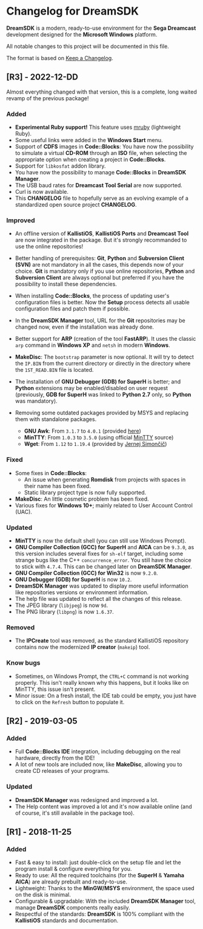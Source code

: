 # Changelog for DreamSDK

**DreamSDK** is a modern, ready-to-use environment for the **Sega Dreamcast**
development designed for the **Microsoft Windows** platform.

All notable changes to this project will be documented in this file.

The format is based on [Keep a Changelog](https://keepachangelog.com/en/1.0.0/).

## [R3] - 2022-12-DD

Almost everything changed with that version, this is a complete, long waited
revamp of the previous package!

### Added
- **Experimental Ruby support!** This feature uses [mruby](https://mruby.org/) (lightweight Ruby).
- Some useful links were added in the **Windows Start** menu.
- Support of **CDFS** images in **Code::Blocks**: You have now the possibility 
  to simulate a virtual **CD-ROM** through an **ISO** file, when selecting the
  appropriate option when creating a project in **Code::Blocks**.
- Support for `libkosfat` addon library.
- You have now the possibility to manage **Code::Blocks** in **DreamSDK Manager**.
- The USB baud rates for **Dreamcast Tool Serial** are now supported.
- Curl is now available.
- This **CHANGELOG** file to hopefully serve as an evolving example of a
  standardized open source project **CHANGELOG**.

### Improved
- An offline version of **KallistiOS**, **KallistiOS Ports** and
  **Dreamcast Tool** are now integrated in the package. But it's strongly
  recommanded to use the online repositories!
- Better handling of prerequisites: **Git**, **Python** and 
  **Subversion Client (SVN)** are not mandatory in all the cases, this depends
  now of your choice. **Git** is mandatory only if you use online repositories, 
  **Python** and **Subversion Client** are always optional but preferred if you
  have the possibility to install these dependencies.
- When installing **Code::Blocks**, the process of updating user's configuration
  files is better. Now the **Setup** process detects all usable configuration
  files and patch them if possible.
- In the **DreamSDK Manager** tool, URL for the **Git** repositories may be
  changed now, even if the installation was already done.
- Better support for **ARP** (creation of the tool **FastARP**). It uses the
  classic `arp` command in **Windows XP** and `netsh` in modern **Windows**.
- **MakeDisc**: The `bootstrap` parameter is now optional. It will try to detect
  the `IP.BIN` from the current directory or directly in the directory where the
  `1ST_READ.BIN` file is located.
- The installation of **GNU Debugger (GDB) for SuperH** is better; and **Python**
  extensions may be enabled/disabled on user request (previously,
  **GDB for SuperH** was linked to **Python 2.7** only, so **Python** was
  mandatory).
- Removing some outdated packages provided by MSYS and replacing them with
  standalone packages.

    - **GNU Awk**: From `3.1.7` to `4.0.1` (provided [here](https://github.com/sizious/msys-gawk))
    - **MinTTY**: From `1.0.3` to `3.5.0` (using official [MinTTY](https://mintty.github.io/) source)
    - **Wget**: From `1.12` to `1.19.4` (provided by [Jernej Simončič](https://eternallybored.org/misc/wget/))
	
### Fixed
- Some fixes in **Code::Blocks**:
  * An issue when generating **Romdisk** from projects with spaces in their name
    has been fixed.
  * Static library project type is now fully supported.
- **MakeDisc**: An little cosmetic problem has been fixed.
- Various fixes for **Windows 10+**; mainly related to User Account Control
  (UAC).  

### Updated
- **MinTTY** is now the default shell (you can still use Windows Prompt).
- **GNU Compiler Collection (GCC) for SuperH** and **AICA** can be `9.3.0`, as
  this version includes several fixes for `sh-elf` target, including some
  strange bugs like the C++ `concurrence_error`. You still have the choice to
  stick with `4.7.4`. This can be changed later on **DreamSDK Manager**.
- **GNU Compiler Collection (GCC) for Win32** is now `9.2.0`.
- **GNU Debugger (GDB) for SuperH** is now `10.2`.
- **DreamSDK Manager** was updated to display more useful information like
  repositories versions or environment information.
- The help file was updated to reflect all the changes of this release.
- The JPEG library (`libjpeg`) is now `9d`.
- The PNG library (`libpng`) is now `1.6.37`.

### Removed
- The **IPCreate** tool was removed, as the standard KallistiOS repository
  contains now the modernized **IP creator** (`makeip`) tool. 

### Know bugs
- Sometimes, on Windows Prompt, the `CTRL+C` command is not working properly.
  This isn't really known why this happens, but it looks like on MinTTY, this 
  issue isn't present.
- Minor issue: On a fresh install, the IDE tab could be empty, you just have to
  click on the `Refresh` button to populate it.

## [R2] - 2019-03-05
### Added
- Full **Code::Blocks IDE** integration, including debugging on the real
  hardware, directly from the IDE!
- A lot of new tools are included now, like **MakeDisc**, allowing you to create
  CD releases of your programs.

### Updated
- **DreamSDK Manager** was redesigned and improved a lot.
- The Help content was improved a lot and it's now available online (and of
  course, it's still available in the package too).

## [R1] - 2018-11-25
### Added
- Fast & easy to install: just double-click on the setup file and let the
  program install & configure everything for you.
- Ready to use: All the required toolchains (for the **SuperH** &
  **Yamaha AICA**) are already prebuilt and ready-to-use.
- Lightweight: Thanks to the **MinGW/MSYS** environment, the space used on the
  disk is minimal.
- Configurable & upgradable: With the included **DreamSDK Manager** tool, manage
  **DreamSDK** components really easily.
- Respectful of the standards: **DreamSDK** is 100% compliant with the
  **KallistiOS** standards and documentation.

